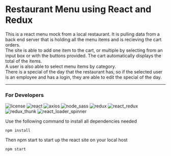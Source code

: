 # Restaurant Menu using React and Redux

This is a react menu mock from a local restaurant. It is pulling data from a back end server that is holding all the menu items and is recieving the cart orders.  
The site is able to add one item to the cart, or multiple by selecting from an input box or with the buttons provided. The cart automatically displays the total of the items.  
A user is also able to select menu items by category.  
There is a special of the day that the restaurant has, so if the selected user is an employee and has a login, they are able to edit the special of the day.

---

### For Developers

![license](https://img.shields.io/badge/license-MIT-limegreen)
![react](https://img.shields.io/badge/react-%5E16.13.1-blueviolet)
![axios](https://img.shields.io/badge/axios-%5E0.19.2-orange)
![node_sass](https://img.shields.io/badge/node_sass-%5E4.14.1-darkgreen)
![redux](https://img.shields.io/badge/redux-%5E4.0.5-magenta)
![react_redux](https://img.shields.io/badge/react_redux-%5E7.2.0-blue)
![redux_thunk](https://img.shields.io/badge/redux_thunk-%5E2.3.0-ff69b4)
![react_loader_spinner](https://img.shields.io/badge/react_loader_spinner-%5E3.1.14-yellow)

Use the following command to install all dependencies needed

```git
npm install
```

Then npm start to start up the react site on your local host

```git
npm start
```
